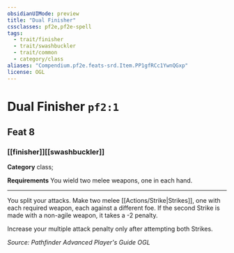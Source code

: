 ```yaml
---
obsidianUIMode: preview
title: "Dual Finisher"
cssclasses: pf2e,pf2e-spell
tags:
  - trait/finisher
  - trait/swashbuckler
  - trait/common
  - category/class
aliases: "Compendium.pf2e.feats-srd.Item.PP1gfRCc1YwnQGxp"
license: OGL
---
```

# Dual Finisher `pf2:1`
## Feat 8
### [[finisher]][[swashbuckler]]

**Category** class; 




**Requirements** You wield two melee weapons, one in each hand.

* * *

You split your attacks. Make two melee [[Actions/Strike|Strikes]], one with each required weapon, each against a different foe. If the second Strike is made with a non-agile weapon, it takes a -2 penalty.

Increase your multiple attack penalty only after attempting both Strikes.

*Source: Pathfinder Advanced Player's Guide*
*OGL*